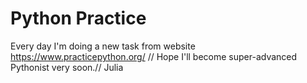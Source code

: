 # Python Practice
Every day I'm doing a new task from website https://www.practicepython.org/ //
Hope I'll become super-advanced Pythonist very soon.//
Julia
